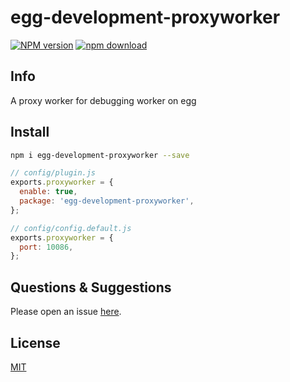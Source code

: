# egg-development-proxyworker

[![NPM version][npm-image]][npm-url]
[![npm download][download-image]][download-url]

[npm-image]: https://img.shields.io/npm/v/egg-development-proxyworker.svg?style=flat-square
[npm-url]: https://npmjs.org/package/egg-development-proxyworker
[download-image]: https://img.shields.io/npm/dm/egg-development-proxyworker.svg?style=flat-square
[download-url]: https://npmjs.org/package/egg-development-proxyworker

## Info
A proxy worker for debugging worker on egg

## Install

```bash
npm i egg-development-proxyworker --save
```

```js
// config/plugin.js
exports.proxyworker = {
  enable: true,
  package: 'egg-development-proxyworker',
};
```

```js
// config/config.default.js
exports.proxyworker = {
  port: 10086,
};
```

## Questions & Suggestions

Please open an issue [here](https://github.com/okoala/egg-development-proxyworker/issues).

## License

[MIT](LICENSE)
